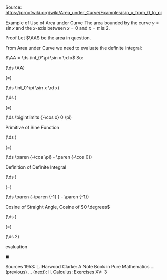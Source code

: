 # 

Source: https://proofwiki.org/wiki/Area_under_Curve/Examples/sin_x_from_0_to_pi

Example of Use of Area under Curve
The area bounded by the curve $y = \sin x$ and the $x$-axis between $x = 0$ and $x = \pi$ is $2$.


Proof
Let $\AA$ be the area in question.




From Area under Curve we need to evaluate the definite integral:

$\AA = \ds \int_0^\pi \sin x \rd x$
So:














\(\ds \AA\)

\(=\)







\(\ds \int_0^\pi \sin x \rd x\)




















\(\ds \)

\(=\)







\(\ds \bigintlimits {-\cos x} 0 \pi\)





Primitive of Sine Function














\(\ds \)

\(=\)







\(\ds \paren {-\cos \pi} - \paren {-\cos 0}\)





Definition of Definite Integral














\(\ds \)

\(=\)







\(\ds \paren {-\paren {-1} } - \paren {-1}\)





Cosine of Straight Angle, Cosine of $0 \degrees$














\(\ds \)

\(=\)







\(\ds 2\)





evaluation



$\blacksquare$


Sources
1953: L. Harwood Clarke: A Note Book in Pure Mathematics ... (previous) ... (next): $\text {II}$. Calculus: Exercises $\text {XV}$: $3$




